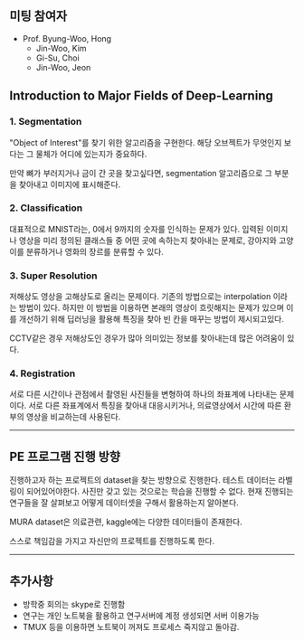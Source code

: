 ## 미팅 참여자
* Prof. Byung-Woo, Hong
  - Jin-Woo, Kim
  - Gi-Su, Choi
  - Jin-Woo, Jeon


## Introduction to Major Fields of Deep-Learning

### 1. Segmentation
"Object of Interest"를 찾기 위한 알고리즘을 구현한다. 해당 오브젝트가 무엇인지 보다는 그 물체가 어디에 있는지가 중요하다.

만약 뼈가 부러지거나 금이 간 곳을 찾고싶다면, segmentation 알고리즘으로 그 부분을 찾아내고 이미지에 표시해준다. 

### 2. Classification
대표적으로 MNIST라는, 0에서 9까지의 숫자를 인식하는 문제가 있다. 입력된 이미지나 영상을 미리 정의된 클래스들 중 어떤 곳에 속하는지 찾아내는 문제로, 강아지와 고양이를 분류하거나 영화의 장르를 분류할 수 있다.

### 3. Super Resolution
저해상도 영상을 고해상도로 올리는 문제이다. 기존의 방법으로는 interpolation 이라는 방법이 있다. 하지만 이 방법을 이용하면 본래의 영상이 흐릿해지는 문제가 있으며 이를 개선하기 위해 딥러닝을 활용해 특징을 찾아 빈 칸을 매꾸는 방법이 제시되고있다.

CCTV같은 경우 저해상도인 경우가 많아 의미있는 정보를 찾아내는데 많은 어려움이 있다.

### 4. Registration
서로 다른 시간이나 관점에서 촬영된 사진들을 변형하여 하나의 좌표계에 나타내는 문제이다. 서로 다른 좌표계에서 특징을 찾아내 대응시키거나, 의료영상에서 시간에 따른 환부의 영상을 비교하는데 사용된다.

***

## PE 프로그램 진행 방향
진행하고자 하는 프로젝트의 dataset을 찾는 방향으로 진행한다. 테스트 데이터는 라벨링이 되어있어야한다. 사진만 갖고 있는 것으로는 학습을 진행할 수 없다.
현재 진행되는 연구들을 잘 살펴보고 어떻게 데이터셋을 구해서 활용하는지 알아본다.

MURA dataset은 의료관련, kaggle에는 다양한 데이터들이 존재한다.

스스로 책임감을 가지고 자신만의 프로젝트를 진행하도록 한다.

***

## 추가사항
* 방학중 회의는 skype로 진행함
* 연구는 개인 노트북을 활용하고 연구서버에 계정 생성되면 서버 이용가능
* TMUX 등을 이용하면 노트북이 꺼져도 프로세스 죽지않고 돌아감.
